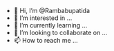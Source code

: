 - 👋 Hi, I’m @Rambabupatida
- 👀 I’m interested in ...
- 🌱 I’m currently learning ...
- 💞️ I’m looking to collaborate on ...
- 📫 How to reach me ...

<!---
Rambabupatida/Rambabupatida is a ✨ special ✨ repository because its `README.md` (this file) appears on your GitHub profile.
You can click the Preview link to take a look at your changes.
--->
